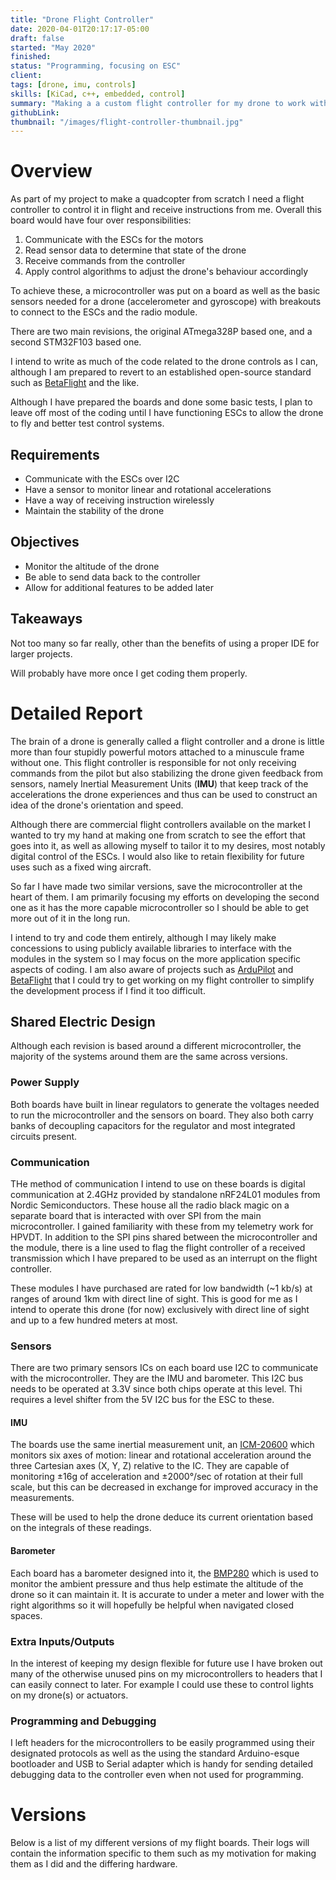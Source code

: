 ```yaml
---
title: "Drone Flight Controller"
date: 2020-04-01T20:17:17-05:00
draft: false
started: "May 2020"
finished:
status: "Programming, focusing on ESC"
client:
tags: [drone, imu, controls]
skills: [KiCad, c++, embedded, control]
summary: "Making a a custom flight controller for my drone to work with my custom ESCs and potentially other electronics."
githubLink:
thumbnail: "/images/flight-controller-thumbnail.jpg"
---
```


# Overview

As part of my project to make a quadcopter from scratch I need a flight controller to control it in flight and receive 
instructions from me. Overall this board would have four over responsibilities:

1. Communicate with the ESCs for the motors
2. Read sensor data to determine that state of the drone
3. Receive commands from the controller
4. Apply control algorithms to adjust the drone's behaviour accordingly

To achieve these, a microcontroller was put on a board as well as the basic sensors needed for a drone (accelerometer 
and gyroscope) with breakouts to connect to the ESCs and the radio module.

There are two main revisions, the original ATmega328P based one, and a second STM32F103 based one.

I intend to write as much of the code related to the drone controls as I can, although I am prepared to revert to an 
established open-source standard such as [BetaFlight](https://betaflight.com/) and the like.

Although I have prepared the boards and done some basic tests, I plan to leave off most of the coding until I have 
functioning ESCs to allow the drone to fly and better test control systems.

## Requirements

- Communicate with the ESCs over I2C
- Have a sensor to monitor linear and rotational accelerations
- Have a way of receiving instruction wirelessly
- Maintain the stability of the drone

## Objectives

- Monitor the altitude of the drone
- Be able to send data back to the controller
- Allow for additional features to be added later

## Takeaways

Not too many so far really, other than the benefits of using a proper IDE for larger projects. 

Will probably have more once I get coding them properly.

# Detailed Report

The brain of a drone is generally called a flight controller and a drone is little more than four stupidly powerful motors 
attached to a minuscule frame without one. This flight controller is responsible for not only receiving commands from the 
pilot but also stabilizing the drone given feedback from sensors, namely Inertial Measurement Units (**IMU**) that keep 
track of the accelerations the drone experiences and thus can be used to construct an idea of the drone's orientation and 
speed.

Although there are commercial flight controllers available on the market I wanted to try my hand at making one from scratch 
to see the effort that goes into it, as well as allowing myself to tailor it to my desires, most notably digital control 
of the ESCs. I would also like to retain flexibility for future uses such as a fixed wing aircraft.

So far I have made two similar versions, save the microcontroller at the heart of them. I am primarily focusing my efforts 
on developing the second one as it has the more capable microcontroller so I should be able to get more out of it in the 
long run. 

I intend to try and code them entirely, although I may likely make concessions to using publicly available libraries to 
interface with the modules in the system so I may focus on the more application specific aspects of coding. I am also 
aware of projects such as [ArduPilot](https://ardupilot.org/) and [BetaFlight](https://betaflight.com/) that I could try 
to get working on my flight controller to simplify the development process if I find it too difficult.

## Shared Electric Design

Although each revision is based around a different microcontroller, the majority of the systems around them are the same 
across versions.

### Power Supply

Both boards have built in linear regulators to generate the voltages needed to run the microcontroller and the sensors on 
board. They also both carry banks of decoupling capacitors for the regulator and most integrated circuits present.

### Communication

THe method of communication I intend to use on these boards is digital communication at 2.4GHz provided by standalone 
nRF24L01 modules from Nordic Semiconductors. These house all the radio black magic on a separate board that is interacted 
with over SPI from the main microcontroller. I gained familiarity with these from my telemetry work for HPVDT. In addition 
to the SPI pins shared between the microcontroller and the module, there is a line used to flag the flight controller of a 
received transmission which I have prepared to be used as an interrupt on the flight controller.

These modules I have purchased are rated for low bandwidth (~1 kb/s) at ranges of around 1km with direct line of sight. 
This is good for me as I intend to operate this drone (for now) exclusively with direct line of sight and up to a few 
hundred meters at most.

### Sensors

There are two primary sensors ICs on each board use I2C to communicate with the microcontroller. They are the IMU and 
barometer. This I2C bus needs to be operated at 3.3V since both chips operate at this level. Thi requires a level shifter 
from the 5V I2C bus for the ESC to these.

#### IMU

The boards use the same inertial measurement unit, an [ICM-20600](https://invensense.tdk.com/products/motion-tracking/6-axis/icm-20600/) 
which monitors six axes of motion: linear and rotational acceleration around the three Cartesian axes (X, Y, Z) relative 
to the IC. They are capable of monitoring ±16g of acceleration and ±2000°/sec of rotation at their full scale, but this 
can be decreased in exchange for improved accuracy in the measurements.

These will be used to help the drone deduce its current orientation based on the integrals of these readings. 

#### Barometer 

Each board has a barometer designed into it, the [BMP280](https://www.bosch-sensortec.com/products/environmental-sensors/pressure-sensors/bmp280/) 
which is used to monitor the ambient pressure and thus help estimate the altitude of the drone so it can maintain it.
It is accurate to under a meter and lower with the right algorithms so it will hopefully be helpful when navigated 
closed spaces.

### Extra Inputs/Outputs

In the interest of keeping my design flexible for future use I have broken out many of the otherwise unused pins on my 
microcontrollers to headers that I can easily connect to later. For example I could use these to control lights on my 
drone(s) or actuators.

### Programming and Debugging 

I left headers for the microcontrollers to be easily programmed using their designated protocols as well as the using 
the standard Arduino-esque bootloader and USB to Serial adapter which is handy for sending detailed debugging data to 
the controller even when not used for programming.

# Versions

Below is a list of my different versions of my flight boards. Their logs will contain the information specific to them 
such as my motivation for making them as I did and the differing hardware.
